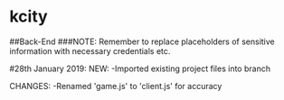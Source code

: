 # kcity
##Back-End
###NOTE: Remember to replace placeholders of sensitive information with necessary credentials etc.

#28th January 2019:
NEW:
-Imported existing project files into branch

CHANGES:
-Renamed 'game.js' to 'client.js' for accuracy

